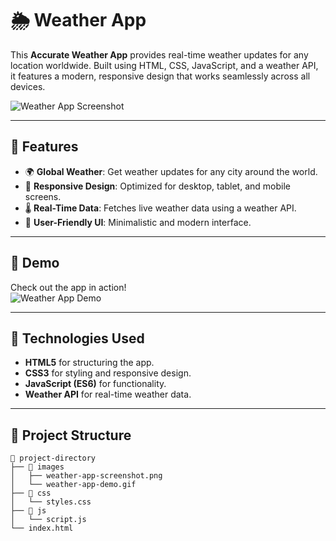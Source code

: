 # 🌦 Weather App

This **Accurate Weather App** provides real-time weather updates for any location worldwide. Built using HTML, CSS, JavaScript, and a weather API, it features a modern, responsive design that works seamlessly across all devices.

![Weather App Screenshot]()

---

## 🌟 Features

- 🌍 **Global Weather**: Get weather updates for any city around the world.
- 📱 **Responsive Design**: Optimized for desktop, tablet, and mobile screens.
- 🌡️ **Real-Time Data**: Fetches live weather data using a weather API.
- 🎨 **User-Friendly UI**: Minimalistic and modern interface.

---

## 📸 Demo

Check out the app in action!  
![Weather App Demo](https://forums.synfig.org/uploads/default/original/2X/3/31d749625faa93271be23874d416f9be755b7cb9.gif)

---

## 🚀 Technologies Used

- **HTML5** for structuring the app.
- **CSS3** for styling and responsive design.
- **JavaScript (ES6)** for functionality.
- **Weather API** for real-time weather data.

---

## 📂 Project Structure

```plaintext
📁 project-directory
├── 📁 images
│   ├── weather-app-screenshot.png
│   └── weather-app-demo.gif
├── 📁 css
│   └── styles.css
├── 📁 js
│   └── script.js
└── index.html

